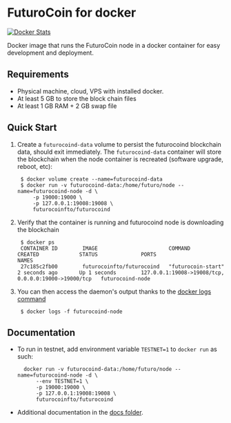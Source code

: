 FuturoCoin for docker
================

[![Docker Stats](http://dockeri.co/image/futurocoinfto/futurocoind)](https://hub.docker.com/r/futurocoinfto/futurocoind/)

Docker image that runs the FuturoCoin node in a docker container for easy development and deployment.

Requirements
------------
  * Physical machine, cloud, VPS with installed docker.
  * At least 5 GB to store the block chain files
  * At least 1 GB RAM + 2 GB swap file


Quick Start
-----------

1. Create a `futurocoind-data` volume to persist the futurocoind blockchain data, should exit immediately.  The `futurocoind-data` container will store the blockchain when the node container is recreated (software upgrade, reboot, etc):

        $ docker volume create --name=futurocoind-data
        $ docker run -v futurocoind-data:/home/futuro/node --name=futurocoind-node -d \
            -p 19000:19000 \
            -p 127.0.0.1:19008:19008 \
            futurocoinfto/futurocoind

2. Verify that the container is running and futurocoind node is downloading the blockchain

        $ docker ps
        CONTAINER ID        IMAGE                       COMMAND             CREATED             STATUS              PORTS                                                  NAMES
        27c185c2fb00        futurocoinfto/futurocoind   "futurocoin-start"  2 seconds ago       Up 1 seconds        127.0.0.1:19008->19008/tcp, 0.0.0.0:19000->19000/tcp   futurocoind-node

3. You can then access the daemon's output thanks to the [docker logs command]( https://docs.docker.com/reference/commandline/cli/#logs)

        $ docker logs -f futurocoind-node


Documentation
-------------

* To run in testnet, add environment variable `TESTNET=1` to `docker run` as such:

        docker run -v futurocoind-data:/home/futuro/node --name=futurocoind-node -d \
            --env TESTNET=1 \
            -p 19000:19000 \
            -p 127.0.0.1:19008:19008 \
            futurocoinfto/futurocoind

* Additional documentation in the [docs folder](docs).
